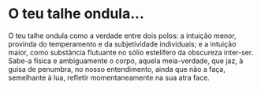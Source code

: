 # O teu talhe ondula...

O teu talhe ondula como a verdade entre dois polos: a intuição menor, provinda do temperamento e da subjetividade individuais; e a intuição maior, como substância flutuante no sólio estelífero da obscureza inter-ser. Sabe-a física e ambiguamente o corpo, aquela meia-verdade, que jaz, à guisa de penumbra, no nosso entendimento, ainda que não a faça, semelhante à lua, refletir momentaneamente na sua atra face.
